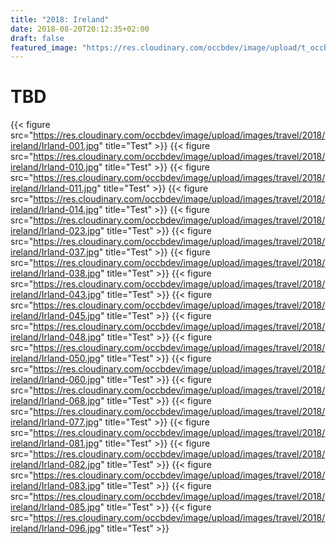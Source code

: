 ```yaml
---
title: "2018: Ireland"
date: 2018-08-20T20:12:35+02:00
draft: false
featured_image: "https://res.cloudinary.com/occbdev/image/upload/t_occbdev_gallery_teaser/images/travel/2018/ireland/Irland-048.jpg"
---
```


# TBD

{{< figure src="https://res.cloudinary.com/occbdev/image/upload/images/travel/2018/ireland/Irland-001.jpg" title="Test" >}}
{{< figure src="https://res.cloudinary.com/occbdev/image/upload/images/travel/2018/ireland/Irland-010.jpg" title="Test" >}}
{{< figure src="https://res.cloudinary.com/occbdev/image/upload/images/travel/2018/ireland/Irland-011.jpg" title="Test" >}}
{{< figure src="https://res.cloudinary.com/occbdev/image/upload/images/travel/2018/ireland/Irland-014.jpg" title="Test" >}}
{{< figure src="https://res.cloudinary.com/occbdev/image/upload/images/travel/2018/ireland/Irland-023.jpg" title="Test" >}}
{{< figure src="https://res.cloudinary.com/occbdev/image/upload/images/travel/2018/ireland/Irland-037.jpg" title="Test" >}}
{{< figure src="https://res.cloudinary.com/occbdev/image/upload/images/travel/2018/ireland/Irland-038.jpg" title="Test" >}}
{{< figure src="https://res.cloudinary.com/occbdev/image/upload/images/travel/2018/ireland/Irland-043.jpg" title="Test" >}}
{{< figure src="https://res.cloudinary.com/occbdev/image/upload/images/travel/2018/ireland/Irland-045.jpg" title="Test" >}}
{{< figure src="https://res.cloudinary.com/occbdev/image/upload/images/travel/2018/ireland/Irland-048.jpg" title="Test" >}}
{{< figure src="https://res.cloudinary.com/occbdev/image/upload/images/travel/2018/ireland/Irland-050.jpg" title="Test" >}}
{{< figure src="https://res.cloudinary.com/occbdev/image/upload/images/travel/2018/ireland/Irland-060.jpg" title="Test" >}}
{{< figure src="https://res.cloudinary.com/occbdev/image/upload/images/travel/2018/ireland/Irland-068.jpg" title="Test" >}}
{{< figure src="https://res.cloudinary.com/occbdev/image/upload/images/travel/2018/ireland/Irland-077.jpg" title="Test" >}}
{{< figure src="https://res.cloudinary.com/occbdev/image/upload/images/travel/2018/ireland/Irland-081.jpg" title="Test" >}}
{{< figure src="https://res.cloudinary.com/occbdev/image/upload/images/travel/2018/ireland/Irland-082.jpg" title="Test" >}}
{{< figure src="https://res.cloudinary.com/occbdev/image/upload/images/travel/2018/ireland/Irland-083.jpg" title="Test" >}}
{{< figure src="https://res.cloudinary.com/occbdev/image/upload/images/travel/2018/ireland/Irland-085.jpg" title="Test" >}}
{{< figure src="https://res.cloudinary.com/occbdev/image/upload/images/travel/2018/ireland/Irland-096.jpg" title="Test" >}}